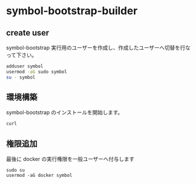 # symbol-bootstrap-builder

## create user

symbol-bootstrap 実行用のユーザーを作成し、作成したユーザーへ切替を行なって下さい。

```sh
adduser symbol
usermod -aG sudo symbol
su - symbol
```

## 環境構築

symbol-bootstrap のインストールを開始します。

```sh
curl
```

## 権限追加

最後に docker の実行権限を一般ユーザーへ付与します

```
sudo su
usermod -aG docker symbol
```
